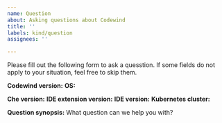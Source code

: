 ```yaml
---
name: Question
about: Asking questions about Codewind
title: ''
labels: kind/question
assignees: ''

---
```


Please fill out the following form to ask a quesstion. If some fields do not apply to your situation, feel free to skip them.

**Codewind version:**
**OS:**

**Che version:**
**IDE extension version:**
**IDE version:**
**Kubernetes cluster:**

**Question synopsis:** What question can we help you with?